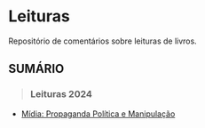 # Leituras
Repositório de comentários sobre leituras de livros.

## SUMÁRIO

> ### Leituras 2024
* [Mídia: Propaganda Política e Manipulação](livros-2024/midia-propaganda-politica-e-manipulacao.md)